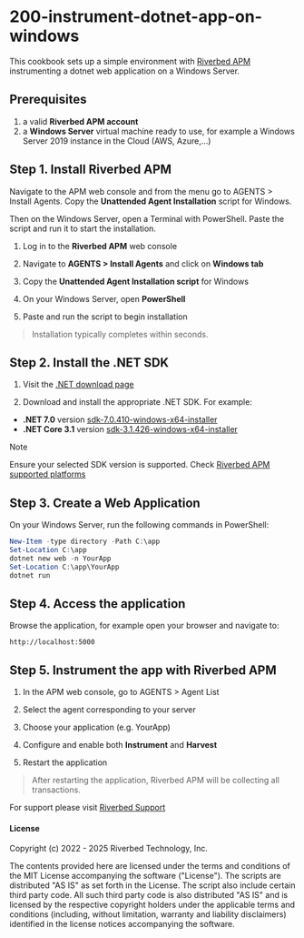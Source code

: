 # 200-instrument-dotnet-app-on-windows

This cookbook sets up a simple environment with [Riverbed APM](https://www.riverbed.com/products/application-performance-monitoring/) instrumenting a dotnet web application on a Windows Server. 

## Prerequisites

1. a valid **Riverbed APM account**
2. a **Windows Server** virtual machine ready to use, for example a Windows Server 2019 instance in the Cloud (AWS, Azure,...)

## Step 1. Install Riverbed APM

Navigate to the APM web console and from the menu go to AGENTS > Install Agents. Copy the **Unattended Agent Installation** script for Windows.

Then on the Windows Server, open a Terminal with PowerShell. Paste the script and run it to start the installation. 

1. Log in to the **Riverbed APM** web console

2. Navigate to **AGENTS > Install Agents** and click on **Windows tab**

3. Copy the **Unattended Agent Installation script** for Windows

4. On your Windows Server, open **PowerShell**

5. Paste and run the script to begin installation

> Installation typically completes within seconds.

## Step 2. Install the .NET SDK

1. Visit the [.NET download page](https://dotnet.microsoft.com/download/dotnet) 

2. Download and install the appropriate .NET SDK. For example:

* **.NET 7.0** version [sdk-7.0.410-windows-x64-installer](https://dotnet.microsoft.com/en-us/download/dotnet/7.0)
* **.NET Core 3.1** version [sdk-3.1.426-windows-x64-installer](https://dotnet.microsoft.com/en-us/download/dotnet/3.1)


> [!Note]
> Ensure your selected SDK version is supported. Check [Riverbed APM supported platforms](https://help.aternity.com/bundle/release_news_apm_agent_console_apm/page/console/topics/apm_supported_platforms.html)

## Step 3. Create a Web Application

On your Windows Server, run the following commands in PowerShell:

```powershell
New-Item -type directory -Path C:\app
Set-Location C:\app
dotnet new web -n YourApp
Set-Location C:\app\YourApp
dotnet run
```

## Step 4. Access the application

Browse the application, for example open your browser and navigate to:

```shell
http://localhost:5000
```

## Step 5. Instrument the app with Riverbed APM

1. In the APM web console, go to AGENTS > Agent List

2. Select the agent corresponding to your server

3. Choose your application (e.g. YourApp)

4. Configure and enable both **Instrument** and **Harvest**

5. Restart the application

> After restarting the application, Riverbed APM will be collecting all transactions.

For support please visit [Riverbed Support](https://support.riverbed.com/)

#### License

Copyright (c) 2022 - 2025 Riverbed Technology, Inc.

The contents provided here are licensed under the terms and conditions of the MIT License accompanying the software ("License"). The scripts are distributed "AS IS" as set forth in the License. The script also include certain third party code. All such third party code is also distributed "AS IS" and is licensed by the respective copyright holders under the applicable terms and conditions (including, without limitation, warranty and liability disclaimers) identified in the license notices accompanying the software.
